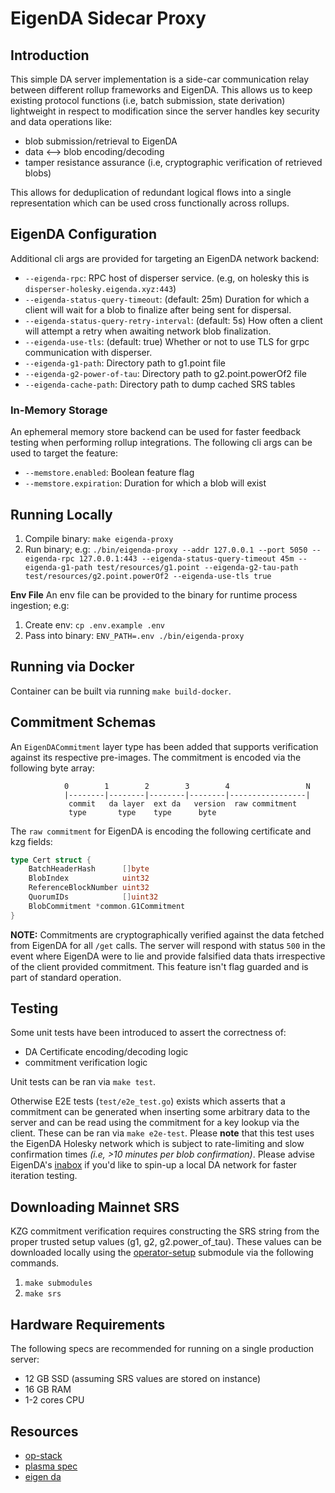# EigenDA Sidecar Proxy

## Introduction
This simple DA server implementation is a side-car communication relay between different rollup frameworks and EigenDA. This allows us to keep existing protocol functions (i.e, batch submission, state derivation) lightweight in respect to modification since the server handles key security and data operations like:
* blob submission/retrieval to EigenDA
* data <--> blob encoding/decoding
* tamper resistance assurance (i.e, cryptographic verification of retrieved blobs)

This allows for deduplication of redundant logical flows into a single representation which can be used cross functionally across rollups.

## EigenDA Configuration
Additional cli args are provided for targeting an EigenDA network backend:
- `--eigenda-rpc`: RPC host of disperser service. (e.g, on holesky this is `disperser-holesky.eigenda.xyz:443`)
- `--eigenda-status-query-timeout`: (default: 25m) Duration for which a client will wait for a blob to finalize after being sent for dispersal.
- `--eigenda-status-query-retry-interval`: (default: 5s) How often a client will attempt a retry when awaiting network blob finalization. 
- `--eigenda-use-tls`: (default: true) Whether or not to use TLS for grpc communication with disperser.
- `--eigenda-g1-path`: Directory path to g1.point file
- `--eigenda-g2-power-of-tau`: Directory path to g2.point.powerOf2 file
- `--eigenda-cache-path`: Directory path to dump cached SRS tables

### In-Memory Storage
An ephemeral memory store backend can be used for faster feedback testing when performing rollup integrations. The following cli args can be used to target the feature:
* `--memstore.enabled`: Boolean feature flag
* `--memstore.expiration`: Duration for which a blob will exist

## Running Locally
1. Compile binary: `make eigenda-proxy`
2. Run binary; e.g: `./bin/eigenda-proxy --addr 127.0.0.1 --port 5050 --eigenda-rpc 127.0.0.1:443 --eigenda-status-query-timeout 45m --eigenda-g1-path test/resources/g1.point --eigenda-g2-tau-path test/resources/g2.point.powerOf2 --eigenda-use-tls true`

**Env File**
An env file can be provided to the binary for runtime process ingestion; e.g:
1. Create env: `cp .env.example .env`
2. Pass into binary: `ENV_PATH=.env ./bin/eigenda-proxy`

## Running via Docker
Container can be built via running `make build-docker`. 

## Commitment Schemas
An `EigenDACommitment` layer type has been added that supports verification against its respective pre-images. The commitment is encoded via the following byte array:
```
            0        1        2        3        4                 N
            |--------|--------|--------|--------|-----------------|
             commit   da layer  ext da   version  raw commitment
             type       type    type      byte

```

The `raw commitment` for EigenDA is encoding the following certificate and kzg fields:
```go
type Cert struct {
	BatchHeaderHash      []byte
	BlobIndex            uint32
	ReferenceBlockNumber uint32
	QuorumIDs            []uint32
	BlobCommitment *common.G1Commitment
}
```

**NOTE:** Commitments are cryptographically verified against the data fetched from EigenDA for all `/get` calls. The server will respond with status `500` in the event where EigenDA were to lie and provide falsified data thats irrespective of the client provided commitment. This feature isn't flag guarded and is part of standard operation.

## Testing
Some unit tests have been introduced to assert the correctness of:
* DA Certificate encoding/decoding logic
* commitment verification logic

Unit tests can be ran via `make test`.

Otherwise E2E tests (`test/e2e_test.go`) exists which asserts that a commitment can be generated when inserting some arbitrary data to the server and can be read using the commitment for a key lookup via the client. These can be ran via `make e2e-test`. Please **note** that this test uses the EigenDA Holesky network which is subject to rate-limiting and slow confirmation times *(i.e, >10 minutes per blob confirmation)*. Please advise EigenDA's [inabox](https://github.com/Layr-Labs/eigenda/tree/master/inabox#readme) if you'd like to spin-up a local DA network for faster iteration testing. 


## Downloading Mainnet SRS
KZG commitment verification requires constructing the SRS string from the proper trusted setup values (g1, g2, g2.power_of_tau). These values can be downloaded locally using the [operator-setup](https://github.com/Layr-Labs/eigenda-operator-setup) submodule via the following commands.

1. `make submodules`
2. `make srs`

## Hardware Requirements
The following specs are recommended for running on a single production server:
* 12 GB SSD (assuming SRS values are stored on instance)
* 16 GB RAM
* 1-2 cores CPU

## Resources
- [op-stack](https://github.com/ethereum-optimism/optimism)
- [plasma spec](https://specs.optimism.io/experimental/plasma.html)
- [eigen da](https://github.com/Layr-Labs/eigenda)

